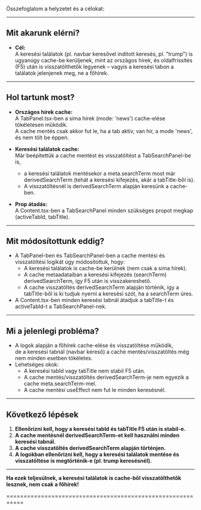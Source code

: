Összefoglalom a helyzetet és a célokat:

---

## Mit akarunk elérni?

- **Cél:**  
  A keresési találatok (pl. navbar keresővel indított keresés, pl. "trump") is ugyanúgy cache-be kerüljenek, mint az országos hírek, és oldalfrissítés (F5) után is visszatölthetők legyenek – vagyis a keresési tabon a találatok jelenjenek meg, ne a főhírek.

---

## Hol tartunk most?

- **Országos hírek cache:**  
  A TabPanel.tsx-ben a sima hírek (mode: 'news') cache-elése tökéletesen működik.  
  A cache mentés csak akkor fut le, ha a tab aktív, van hír, a mode 'news', és nem tölt be éppen.

- **Keresési találatok cache:**  
  Már beépítettük a cache mentést és visszatöltést a TabSearchPanel-be is,  
  - a keresési találatok mentésekor a meta.searchTerm most már derivedSearchTerm (tehát a keresési kifejezés, akár a tabTitle-ből is).
  - A visszatöltésnél is derivedSearchTerm alapján keresünk a cache-ben.

- **Prop átadás:**  
  A Content.tsx-ben a TabSearchPanel minden szükséges propot megkap (activeTabId, tabTitle).

---

## Mit módosítottunk eddig?

- A TabPanel-ben és TabSearchPanel-ben a cache mentési és visszatöltési logikát úgy módosítottuk, hogy:
  - A keresési találatok is cache-be kerülnek (nem csak a sima hírek).
  - A cache metaadataiban a keresési kifejezés (searchTerm) derivedSearchTerm, így F5 után is visszakereshető.
  - A cache visszatöltés derivedSearchTerm alapján történik, így a tabTitle-ből is ki tudjuk nyerni a keresési szót, ha a searchTerm üres.
- A Content.tsx-ben minden keresési tabnál átadjuk a tabTitle-t és activeTabId-t a TabSearchPanel-nek.

---

## Mi a jelenlegi probléma?

- A logok alapján a főhírek cache-elése és visszatöltése működik,  
  de a keresési tabnál (navbar kereső) a cache mentés/visszatöltés még nem minden esetben tökéletes.
- Lehetséges okok:
  - A keresési tabId vagy tabTitle nem stabil F5 után.
  - A cache mentés/visszatöltés derivedSearchTerm-je nem egyezik a cache meta.searchTerm-mel.
  - A cache mentési useEffect nem fut le minden keresésnél.

---

## Következő lépések

1. **Ellenőrizni kell, hogy a keresési tabId és tabTitle F5 után is stabil-e.**
2. **A cache mentésnél derivedSearchTerm-et kell használni minden keresési tabnál.**
3. **A cache visszatöltés derivedSearchTerm alapján történjen.**
4. **A logokban ellenőrizni kell, hogy a keresési találatok mentése és visszatöltése is megtörténik-e (pl. trump keresésnél).**

---

**Ha ezek teljesülnek, a keresési találatok is cache-ből visszatölthetők lesznek, nem csak a főhírek!**


===========================================================
